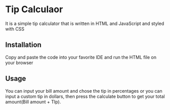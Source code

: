 # Tip Calculaor

It is a simple tip calculator that is written in HTML and JavaScript and styled with CSS

## Installation

Copy and paste the code into your favorite IDE and run the HTML file on your browser 

## Usage

You can input your bill amount and chose the tip in percentages or you can input a custom tip in dollars, then press the calculate button to get your total amount(Bill amount + TIp).
